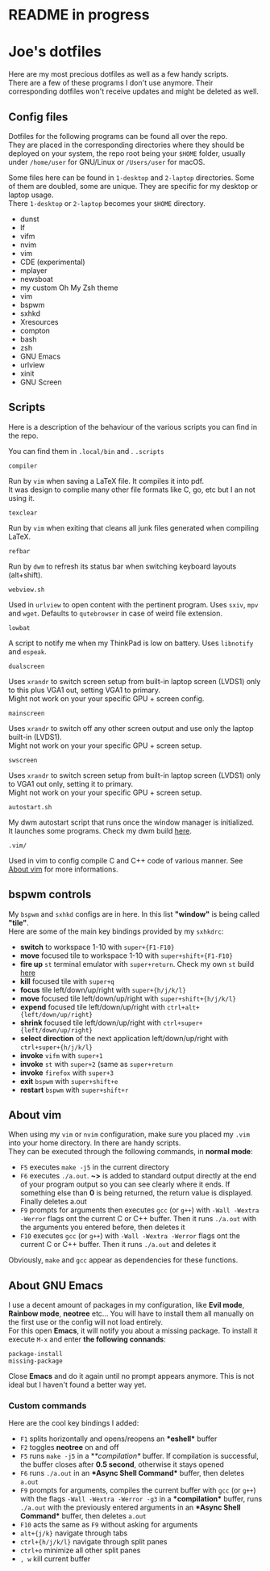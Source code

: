 # README in progress
#  Joe's dotfiles
Here are my most precious dotfiles as well as a few handy scripts.  
There are a few of these programs I don't use anymore. Their corresponding dotfiles won't receive updates and might be deleted as well.

## Config files

Dotfiles for the following programs can be found all over the repo.  
They are placed in the corresponding directories where they should be deployed on your system, the repo root being your `$HOME` folder, usually under `/home/user` for GNU/Linux or `/Users/user` for macOS.

Some files here can be found in `1-desktop` and `2-laptop` directories. Some of them are doubled, some are unique. They are specific for my desktop or laptop usage.  
There `1-desktop` or `2-laptop` becomes your `$HOME` directory.

+ dunst  
+ lf
+ vifm
+ nvim
+ vim
+ CDE (experimental)
+ mplayer
+ newsboat
+ my custom Oh My Zsh theme
+ vim
+ bspwm
+ sxhkd
+ Xresources
+ compton
+ bash
+ zsh
+ GNU Emacs
+ urlview
+ xinit
+ GNU Screen

## Scripts

Here is a description of the behaviour of the various scripts you can find in the repo.

You can find them in `.local/bin` and .
`.scripts`

`compiler`

Run by `vim` when saving a LaTeX file. It compiles it into pdf.  
It was design to complie many other file formats like C, go, etc but I an not using it.

`texclear`

Run by `vim` when exiting that cleans all junk files generated when compiling LaTeX.

`refbar`

Run by `dwm` to refresh its status bar when switching keyboard layouts (alt+shift).

`webview.sh`

Used in `urlview` to open content with the pertinent program. Uses `sxiv`, `mpv` and `wget`. Defaults to `qutebrowser` in case of weird file extension.

`lowbat`

A script to notify me when my ThinkPad is low on battery. Uses `libnotify` and `espeak`.

`dualscreen`

Uses `xrandr` to switch screen setup from built-in laptop screen (LVDS1) only to this plus VGA1 out, setting VGA1 to primary.  
Might not work on your your specific GPU + screen config.

`mainscreen`

Uses `xrandr` to switch off any other screen output and use only the laptop built-in (LVDS1).  
Might not work on your your specific GPU + screen setup.

`swscreen`

Uses `xrandr` to switch screen setup from built-in laptop screen (LVDS1) only to VGA1 out only, setting it to primary.  
Might not work on your your specific GPU + screen setup.

`autostart.sh`

My dwm autostart script that runs once the window manager is initialized.  
It launches some programs. Check my dwm build [here](https://github.com/JozanLeClerc/dwm).

`.vim/`

Used in vim to config compile C and C++ code of various manner. See [About vim](#about-vim) for more informations.

## bspwm controls

My `bspwm` and `sxhkd` configs are in here. In this list **"window"** is being called **"tile"**.  
Here are some of the main key bindings provided by my `sxhkdrc`:
+ **switch** to workspace 1-10 with `super+{F1-F10}`
+ **move** focused tile to workspace 1-10 with `super+shift+{F1-F10}`
+ **fire up** `st` terminal emulator with `super+return`. Check my own `st` build [here](https://github.com/JozanLeClerc/st)
+ **kill** focused tile with `super+q`
+ **focus** tile left/down/up/right with `super+{h/j/k/l}`
+ **move** focused tile left/down/up/right with `super+shift+{h/j/k/l}`
+ **expend** focused tile left/down/up/right with `ctrl+alt+{left/down/up/right}`
+ **shrink** focused tile left/down/up/right with `ctrl+super+{left/down/up/right}`
+ **select direction** of the next application left/down/up/right with `ctrl+super+{h/j/k/l}`
+ **invoke** `vifm` with `super+1`
+ **invoke** `st` with `super+2` (same as `super+return`
+ **invoke** `firefox` with `super+3`
+ **exit** `bspwm` with `super+shift+e`
+ **restart** `bspwm` with `super+shift+r`

## About vim

When using my `vim` or `nvim` configuration, make sure you placed my `.vim` into your home directory. In there are handy scripts.  
They can be executed through the following commands, in **normal mode**:


+ `F5` executes `make -j5` in the current directory
+ `F6` executes `./a.out`. **~>** is added to standard output directly at the end of your program output so you can see clearly where it ends. If something else than **0** is being returned, the return value is displayed. Finally deletes a.out
+ `F9` prompts for arguments then executes `gcc` (or `g++`) with `-Wall -Wextra -Werror` flags ont the current C or C++ buffer. Then it runs `./a.out` with the arguments you entered before, then deletes it
+ `F10` executes `gcc` (or `g++`) with `-Wall -Wextra -Werror` flags ont the current C or C++ buffer. Then it runs `./a.out` and deletes it

Obviously, `make` and `gcc` appear as dependencies for these functions.

## About GNU Emacs

I use a decent amount of packages in my configuration, like **Evil mode**, **Rainbow mode**, **neotree** etc... You will have to install them all manually on the first use or the config will not load entirely.  
For this open **Emacs**, it will notify you about a missing package. To install it execute `M-x` and enter **the following connands**:

```emacs-lisp
package-install
missing-package
```

Close **Emacs** and do it again until no prompt appears anymore. This is not ideal but I haven't found a better way yet.

### Custom commands

Here are the cool key bindings I added:

+ `F1` splits horizontally and opens/reopens an **\*eshell\*** buffer
+ `F2` toggles **neotree** on and off
+ `F5` runs `make -j5` in a **\*compilation\** buffer. If compilation is successful, the buffer closes after **0.5 second**, otherwise it stays opened
+ `F6` runs `./a.out` in an **\*Async Shell Command\*** buffer, then deletes `a.out`
+ `F9` prompts for arguments, compiles the current buffer with `gcc` (or `g++`) with the flags `-Wall -Wextra -Werror -g3` in a **\*compilation\*** buffer, runs `./a.out` with the  previously entered arguments in an **\*Async Shell Command\*** buffer, then deletes `a.out`
+ `F10` acts the same as `F9` without asking for arguments
+ `alt+{j/k}` navigate through tabs
+ `ctrl+{h/j/k/l}` navigate through split panes
+ `ctrl+o` minimize all other split panes
+ `, w` kill current buffer